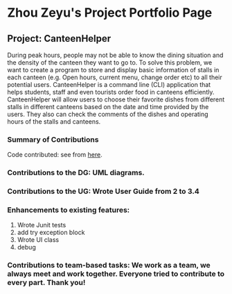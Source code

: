 # Zhou Zeyu's Project Portfolio Page
## Project: CanteenHelper
During peak hours, people may not be able to know the dining situation and the density of the canteen they want to go to. 
To solve this problem, we want to create a program to store and display basic information of stalls in each canteen (e.g. Open hours, current menu, change order etc) to all their potential users. 
CanteenHelper is a command line (CLI) application that helps students, staff and even tourists order food in canteens efficiently. 
CanteenHelper will allow users to choose their favorite dishes from different stalls in different canteens based on the date and time provided by the users.
They also can check the comments of the dishes and operating hours of the stalls and canteens.

### Summary of Contributions
Code contributed: see from [here](https://nus-cs2113-ay2021s1.github.io/tp-dashboard/#breakdown=true&search=xX-Conan-Xx&sort=groupTitle&sortWithin=title&since=2020-09-27&timeframe=commit&mergegroup=&groupSelect=groupByRepos&checkedFileTypes=docs~functional-code~test-code~other).
### Contributions to the DG: UML diagrams.
### Contributions to the UG: Wrote User Guide from 2 to 3.4
### Enhancements to existing features: 
1. Wrote Junit tests 
2. add try exception block 
3. Wrote UI class 
4. debug
### Contributions to team-based tasks: We work as a team, we always meet and work together. Everyone tried to contribute to every part. Thank you!
